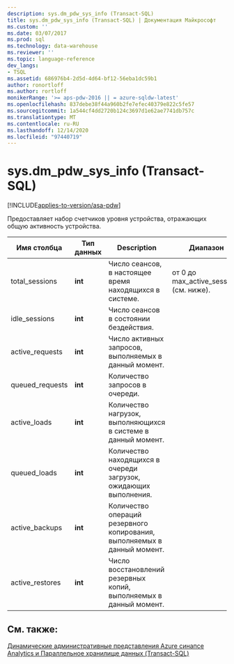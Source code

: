 ```yaml
---
description: sys.dm_pdw_sys_info (Transact-SQL)
title: sys.dm_pdw_sys_info (Transact-SQL) | Документация Майкрософт
ms.custom: ''
ms.date: 03/07/2017
ms.prod: sql
ms.technology: data-warehouse
ms.reviewer: ''
ms.topic: language-reference
dev_langs:
- TSQL
ms.assetid: 686976b4-2d5d-4d64-bf12-56eba1dc59b1
author: ronortloff
ms.author: rortloff
monikerRange: '>= aps-pdw-2016 || = azure-sqldw-latest'
ms.openlocfilehash: 837debe38f44a960b2fe7efec40379e822c5fe57
ms.sourcegitcommit: 1a544cf4dd2720b124c3697d1e62ae7741db757c
ms.translationtype: MT
ms.contentlocale: ru-RU
ms.lasthandoff: 12/14/2020
ms.locfileid: "97440719"
---
```

# <a name="sysdm_pdw_sys_info-transact-sql"></a>sys.dm_pdw_sys_info (Transact-SQL)
[!INCLUDE[applies-to-version/asa-pdw](../../includes/applies-to-version/asa-pdw.md)]

  Предоставляет набор счетчиков уровня устройства, отражающих общую активность устройства.  
  
|Имя столбца|Тип данных|Description|Диапазон|  
|-----------------|---------------|-----------------|-----------|  
|total_sessions|**int**|Число сеансов, в настоящее время находящихся в системе.|от 0 до max_active_sessions (см. ниже).|  
|idle_sessions|**int**|Число сеансов в состоянии бездействия.||  
|active_requests|**int**|Число активных запросов, выполняемых в данный момент.||  
|queued_requests|**int**|Количество запросов в очереди.||  
|active_loads|**int**|Количество нагрузок, выполняющихся в системе в данный момент.||  
|queued_loads|**int**|Количество находящихся в очереди загрузок, ожидающих выполнения.||  
|active_backups|**int**|Количество операций резервного копирования, выполняемых в данный момент.||  
|active_restores|**int**|Число восстановлений резервных копий, выполняемых в данный момент.||  
  
## <a name="see-also"></a>См. также:  
 [Динамические административные представления Azure синапсе Analytics и Параллельное хранилище данных &#40;Transact-SQL&#41;](../../relational-databases/system-dynamic-management-views/sql-and-parallel-data-warehouse-dynamic-management-views.md)  
  
  
